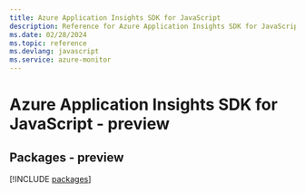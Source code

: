 ```yaml
---
title: Azure Application Insights SDK for JavaScript
description: Reference for Azure Application Insights SDK for JavaScript
ms.date: 02/28/2024
ms.topic: reference
ms.devlang: javascript
ms.service: azure-monitor
---
```

# Azure Application Insights SDK for JavaScript - preview
## Packages - preview
[!INCLUDE [packages](application-insights-index.md)]